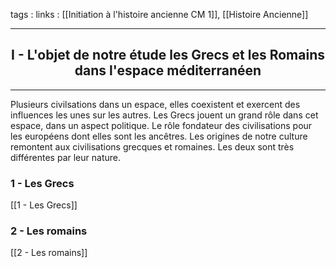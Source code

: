 tags : 
links : [[Initiation à l'histoire ancienne CM 1]], [[Histoire Ancienne]]

****

<h2 style="text-align: center;"> I - L'objet de notre étude  les Grecs et les Romains dans l'espace méditerranéen </h2>

****

Plusieurs civilsations dans un espace, elles coexistent et exercent des influences les unes sur les autres. Les Grecs jouent un grand rôle dans cet espace, dans un aspect politique. Le rôle fondateur des civilisations pour les européens dont elles sont les ancêtres. Les origines de notre culture remontent aux civilisations grecques et romaines. Les deux sont très différentes par leur nature. 

### 1 - Les Grecs

[[1 - Les Grecs]] 

### 2 - Les romains

[[2 - Les romains]]
